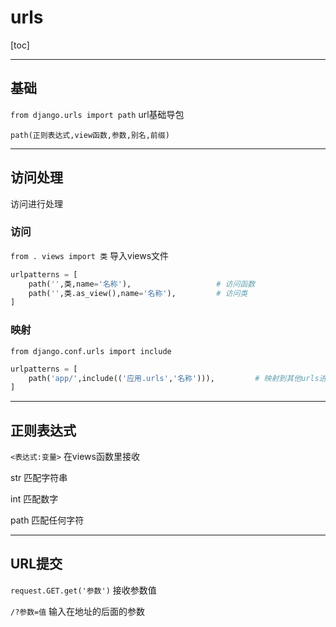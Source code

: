 # urls



[toc]



---

## 基础

`from django.urls import path`        url基础导包

`path(正则表达式,view函数,参数,别名,前缀)`    



---

## 访问处理

访问进行处理



### 访问

`from . views import 类`    导入views文件

```python
urlpatterns = [
    path('',类,name='名称'),                   # 访问函数
    path('',类.as_view(),name='名称'),         # 访问类
]
```



### 映射

`from django.conf.urls import include`

```python
urlpatterns = [
    path('app/',include(('应用.urls','名称'))),			# 映射到其他urls进行处理
]
```



---

## 正则表达式

`<表达式:变量>`    在views函数里接收

str    匹配字符串

int    匹配数字

path    匹配任何字符



---

## URL提交

`request.GET.get('参数')`    接收参数值

`/?参数=值`    输入在地址的后面的参数